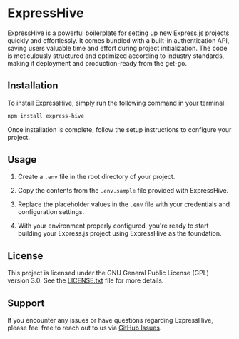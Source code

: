 # ExpressHive

ExpressHive is a powerful boilerplate for setting up new Express.js projects quickly and effortlessly. It comes bundled with a built-in authentication API, saving users valuable time and effort during project initialization. The code is meticulously structured and optimized according to industry standards, making it deployment and production-ready from the get-go.

## Installation

To install ExpressHive, simply run the following command in your terminal:

```bash
npm install express-hive
```

Once installation is complete, follow the setup instructions to configure your project.

## Usage

1. Create a `.env` file in the root directory of your project.

2. Copy the contents from the `.env.sample` file provided with ExpressHive.

3. Replace the placeholder values in the `.env` file with your credentials and configuration settings.

4. With your environment properly configured, you're ready to start building your Express.js project using ExpressHive as the foundation.

## License

This project is licensed under the GNU General Public License (GPL) version 3.0. See the [LICENSE.txt](./LICENSE.txt) file for more details.

## Support

If you encounter any issues or have questions regarding ExpressHive, please feel free to reach out to us via [GitHub Issues](https://github.com/divy-koushik-mishra/express-hive/issues).
